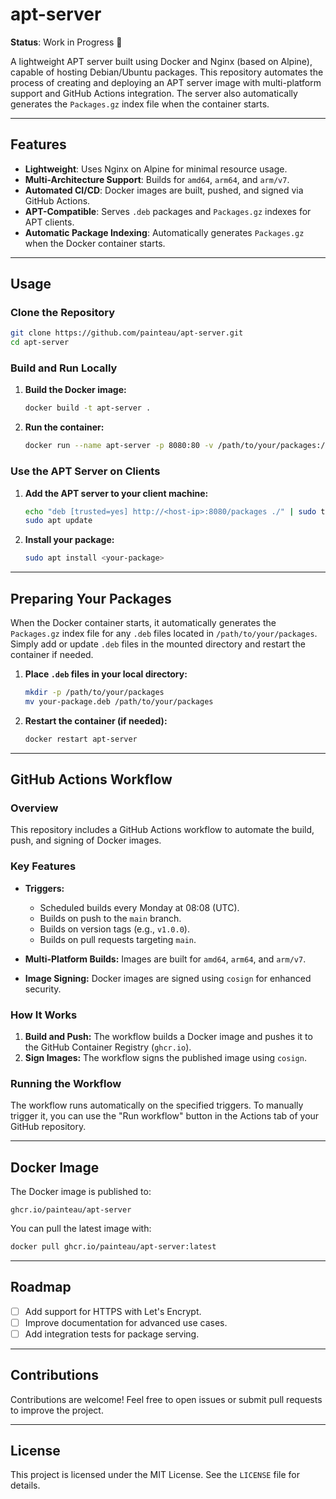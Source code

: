 # apt-server

**Status**: Work in Progress 🚧

A lightweight APT server built using Docker and Nginx (based on Alpine), capable of hosting Debian/Ubuntu packages. This repository automates the process of creating and deploying an APT server image with multi-platform support and GitHub Actions integration. The server also automatically generates the `Packages.gz` index file when the container starts.

---

## Features

- **Lightweight**: Uses Nginx on Alpine for minimal resource usage.
- **Multi-Architecture Support**: Builds for `amd64`, `arm64`, and `arm/v7`.
- **Automated CI/CD**: Docker images are built, pushed, and signed via GitHub Actions.
- **APT-Compatible**: Serves `.deb` packages and `Packages.gz` indexes for APT clients.
- **Automatic Package Indexing**: Automatically generates `Packages.gz` when the Docker container starts.

---

## Usage

### Clone the Repository

```bash
git clone https://github.com/painteau/apt-server.git
cd apt-server
```

### Build and Run Locally

1. **Build the Docker image:**
   ```bash
   docker build -t apt-server .
   ```

2. **Run the container:**
   ```bash
   docker run --name apt-server -p 8080:80 -v /path/to/your/packages:/usr/share/nginx/html/packages -d apt-server
   ```

### Use the APT Server on Clients

1. **Add the APT server to your client machine:**
   ```bash
   echo "deb [trusted=yes] http://<host-ip>:8080/packages ./" | sudo tee -a /etc/apt/sources.list
   sudo apt update
   ```

2. **Install your package:**
   ```bash
   sudo apt install <your-package>
   ```

---

## Preparing Your Packages

When the Docker container starts, it automatically generates the `Packages.gz` index file for any `.deb` files located in `/path/to/your/packages`. Simply add or update `.deb` files in the mounted directory and restart the container if needed.

1. **Place `.deb` files in your local directory:**
   ```bash
   mkdir -p /path/to/your/packages
   mv your-package.deb /path/to/your/packages
   ```

2. **Restart the container (if needed):**
   ```bash
   docker restart apt-server
   ```

---

## GitHub Actions Workflow

### Overview

This repository includes a GitHub Actions workflow to automate the build, push, and signing of Docker images.

### Key Features

- **Triggers:**
  - Scheduled builds every Monday at 08:08 (UTC).
  - Builds on push to the `main` branch.
  - Builds on version tags (e.g., `v1.0.0`).
  - Builds on pull requests targeting `main`.

- **Multi-Platform Builds:** Images are built for `amd64`, `arm64`, and `arm/v7`.

- **Image Signing:** Docker images are signed using `cosign` for enhanced security.

### How It Works

1. **Build and Push:** The workflow builds a Docker image and pushes it to the GitHub Container Registry (`ghcr.io`).
2. **Sign Images:** The workflow signs the published image using `cosign`.

### Running the Workflow

The workflow runs automatically on the specified triggers. To manually trigger it, you can use the "Run workflow" button in the Actions tab of your GitHub repository.

---

## Docker Image

The Docker image is published to:

```
ghcr.io/painteau/apt-server
```

You can pull the latest image with:

```bash
docker pull ghcr.io/painteau/apt-server:latest
```

---

## Roadmap

- [ ] Add support for HTTPS with Let's Encrypt.
- [ ] Improve documentation for advanced use cases.
- [ ] Add integration tests for package serving.

---

## Contributions

Contributions are welcome! Feel free to open issues or submit pull requests to improve the project.

---

## License

This project is licensed under the MIT License. See the `LICENSE` file for details.

